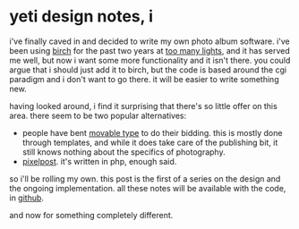 yeti design notes, i
===

i've finally caved in and decided to write my own photo album software. i've been using [birch][1] for the past two years at [too many lights][2], and it has served me well, but now i want some more functionality and it isn't there. you could argue that i should just add it to birch, but the code is based around the cgi paradigm and i don't want to go there. it will be easier to write something new.

having looked around, i find it surprising that there's so little offer on this area. there seem to be two popular alternatives:

* people have bent [movable type][3] to do their bidding. this is mostly done through templates, and while it does take care of the publishing bit, it still knows nothing about the specifics of photography.
* [pixelpost][4]. it's written in php, enough said.

so i'll be rolling my own. this post is the first of a series on the design and the ongoing implementation. all these notes will be available with the code, in [github][5].

and now for something completely different.

[1]: http://www.view-sw.com/birch/ "birch"
[2]: http://toomanylights.com/ "t o o m a n y l i g h t s"
[3]: http://movabletype.org/ "movable type"
[4]: http://www.pixelpost.org/ "pixelpost"
[5]: http://github.com/pfig/yeti/tree/master "yeti on github"

